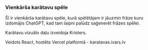 ### Vienkārša karātavu spēle

Šī ir vienkārša karātavu spēle, kurā spēlētājam ir jāuzmin frāze kuru izdomājis ChatGPT, kad tam laipni
palūdz saģenerēt frāzes spēlei.

Karātavu vizuālo daļu izveidoja Kristers.
 
Veidots React, hostēts Vercel platformā - karatavas.ivars.lv 